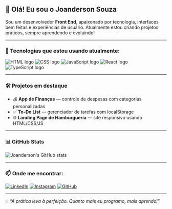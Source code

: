 ## 👋 Olá! Eu sou o Joanderson Souza

Sou um desenvolvedor **Front End**, apaixonado por tecnologia, interfaces bem feitas e experiências de usuário. Atualmente estou criando projetos práticos, sempre aprendendo e evoluindo!

---

### 🚀 Tecnologias que estou usando atualmente:

<img src="https://img.shields.io/badge/HTML-239120?style=for-the-badge&logo=html5&logoColor=white" alt="HTML logo" />
<img src="https://img.shields.io/badge/CSS-239120?&style=for-the-badge&logo=css3&logoColor=white" alt="CSS logo" />
<img src="https://img.shields.io/badge/JavaScript-F7DF1E?style=for-the-badge&logo=javascript&logoColor=black" alt="JavaScript logo" />
<img src="https://img.shields.io/badge/React-20232A?style=for-the-badge&logo=react&logoColor=61DAFB" alt="React logo" />
<img src="https://img.shields.io/badge/TypeScript-007ACC?style=for-the-badge&logo=typescript&logoColor=white" alt="TypeScript logo" />

---

### 🛠️ Projetos em destaque

- 💰 **App de Finanças** — controle de despesas com categorias personalizadas  
- ✅ **To-Do List** — gerenciador de tarefas com localStorage  
- 🌐 **Landing Page de Hamburgueria** — site responsivo usando HTML/CSS/JS  



---

### 📊 GitHub Stats

![Joanderson's GitHub stats](https://github-readme-stats.vercel.app/api?username=DevJoanderson&show_icons=true&theme=transparent)

---

### 📫 Onde me encontrar:

[![LinkedIn](https://img.shields.io/badge/LinkedIn-0077B5?style=for-the-badge&logo=linkedin&logoColor=white)](https://www.linkedin.com/in/seu-usuario/)
[![Instagram](https://img.shields.io/badge/Instagram-E4405F?style=for-the-badge&logo=instagram&logoColor=white)](https://www.instagram.com/seu-usuario/)
[![GitHub](https://img.shields.io/badge/GitHub-100000?style=for-the-badge&logo=github&logoColor=white)](https://github.com/DevJoanderson)

---

💡 *“A prática leva à perfeição. Quanto mais eu programo, mais aprendo!”*

